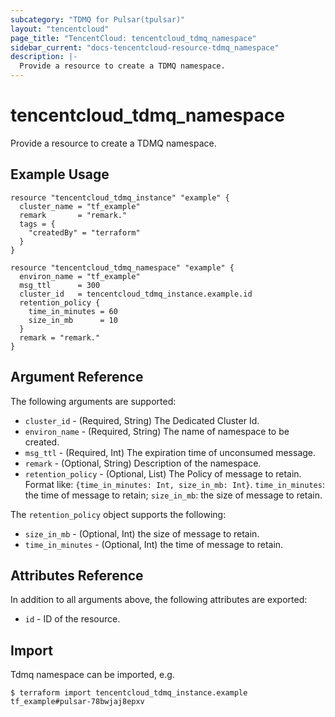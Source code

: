 ```yaml
---
subcategory: "TDMQ for Pulsar(tpulsar)"
layout: "tencentcloud"
page_title: "TencentCloud: tencentcloud_tdmq_namespace"
sidebar_current: "docs-tencentcloud-resource-tdmq_namespace"
description: |-
  Provide a resource to create a TDMQ namespace.
---
```


# tencentcloud_tdmq_namespace

Provide a resource to create a TDMQ namespace.

## Example Usage

```hcl
resource "tencentcloud_tdmq_instance" "example" {
  cluster_name = "tf_example"
  remark       = "remark."
  tags = {
    "createdBy" = "terraform"
  }
}

resource "tencentcloud_tdmq_namespace" "example" {
  environ_name = "tf_example"
  msg_ttl      = 300
  cluster_id   = tencentcloud_tdmq_instance.example.id
  retention_policy {
    time_in_minutes = 60
    size_in_mb      = 10
  }
  remark = "remark."
}
```

## Argument Reference

The following arguments are supported:

* `cluster_id` - (Required, String) The Dedicated Cluster Id.
* `environ_name` - (Required, String) The name of namespace to be created.
* `msg_ttl` - (Required, Int) The expiration time of unconsumed message.
* `remark` - (Optional, String) Description of the namespace.
* `retention_policy` - (Optional, List) The Policy of message to retain. Format like: `{time_in_minutes: Int, size_in_mb: Int}`. `time_in_minutes`: the time of message to retain; `size_in_mb`: the size of message to retain.

The `retention_policy` object supports the following:

* `size_in_mb` - (Optional, Int) the size of message to retain.
* `time_in_minutes` - (Optional, Int) the time of message to retain.

## Attributes Reference

In addition to all arguments above, the following attributes are exported:

* `id` - ID of the resource.




## Import

Tdmq namespace can be imported, e.g.

```
$ terraform import tencentcloud_tdmq_instance.example tf_example#pulsar-78bwjaj8epxv
```

